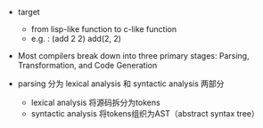 - target
  - from            lisp-like function   to   c-like function 
  - e.g. :                 (add 2 2)                 add(2, 2)

- Most compilers break down into three primary stages: Parsing, Transformation, and Code Generation
- parsing 分为 lexical analysis 和 syntactic analysis 两部分
  - lexical analysis 将源码拆分为tokens
  - syntactic analysis 将tokens组织为AST（abstract syntax tree）